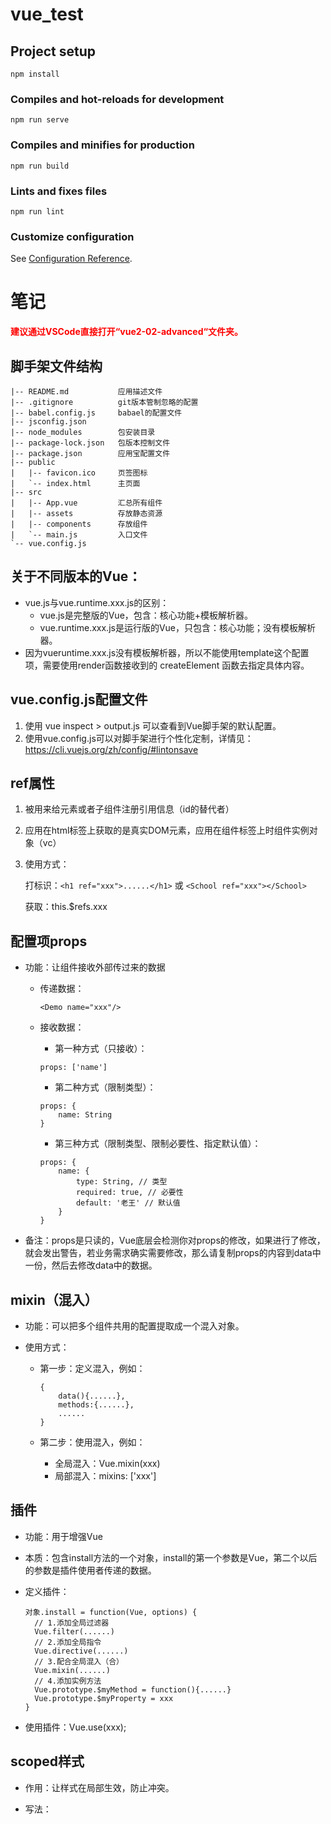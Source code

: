 # vue_test

## Project setup
```
npm install
```

### Compiles and hot-reloads for development
```
npm run serve
```

### Compiles and minifies for production
```
npm run build
```

### Lints and fixes files
```
npm run lint
```

### Customize configuration
See [Configuration Reference](https://cli.vuejs.org/config/).



# 笔记

<span style="color:red;font-weight:bold;">建议通过VSCode直接打开“vue2-02-advanced“文件夹。</span>

## 脚手架文件结构

```shell
|-- README.md			应用描述文件
|-- .gitignore			git版本管制忽略的配置
|-- babel.config.js		babael的配置文件
|-- jsconfig.json		
|-- node_modules		包安装目录
|-- package-lock.json	包版本控制文件
|-- package.json		应用宝配置文件
|-- public
|   |-- favicon.ico		页签图标
|   `-- index.html		主页面
|-- src
|   |-- App.vue			汇总所有组件
|   |-- assets			存放静态资源
|   |-- components		存放组件
|   `-- main.js			入口文件
`-- vue.config.js
```



## 关于不同版本的Vue：

- vue.js与vue.runtime.xxx.js的区别：
  - vue.js是完整版的Vue，包含：核心功能+模板解析器。
  - vue.runtime.xxx.js是运行版的Vue，只包含：核心功能；没有模板解析器。
- 因为vueruntime.xxx.js没有模板解析器，所以不能使用template这个配置项，需要使用render函数接收到的 createElement 函数去指定具体内容。



## vue.config.js配置文件

1. 使用 vue inspect > output.js 可以查看到Vue脚手架的默认配置。
2. 使用vue.config.js可以对脚手架进行个性化定制，详情见：https://cli.vuejs.org/zh/config/#lintonsave

## ref属性

1. 被用来给元素或者子组件注册引用信息（id的替代者）

2. 应用在html标签上获取的是真实DOM元素，应用在组件标签上时组件实例对象（vc）

3. 使用方式：

   打标识：`<h1 ref="xxx">......</h1>` 或 `<School ref="xxx"></School>`

   获取：this.$refs.xxx

## 配置项props

- 功能：让组件接收外部传过来的数据

  - 传递数据：

    ```vue
    <Demo name="xxx"/>
    ```

  - 接收数据：

    - 第一种方式（只接收）：

    ```vue
    props: ['name']
    ```

    - 第二种方式（限制类型）：

    ```vue
    props: {
    	name: String
    }
    ```

    - 第三种方式（限制类型、限制必要性、指定默认值）：

    ```shell
    props: {
    	name: {
    		type: String, // 类型
    		required: true, // 必要性
    		default: '老王' // 默认值
    	}
    }
    ```

- 备注：props是只读的，Vue底层会检测你对props的修改，如果进行了修改，就会发出警告，若业务需求确实需要修改，那么请复制props的内容到data中一份，然后去修改data中的数据。

## mixin（混入）

- 功能：可以把多个组件共用的配置提取成一个混入对象。

- 使用方式：

  - 第一步：定义混入，例如：

    ```vue
    {
    	data(){......},
    	methods:{......},
    	......
    }
    ```

  - 第二步：使用混入，例如：

    - 全局混入：Vue.mixin(xxx)
    - 局部混入：mixins: ['xxx']



## 插件

- 功能：用于增强Vue

- 本质：包含install方法的一个对象，install的第一个参数是Vue，第二个以后的参数是插件使用者传递的数据。

- 定义插件：

  ```vue
  对象.install = function(Vue, options) {
  	// 1.添加全局过滤器
  	Vue.filter(......)
  	// 2.添加全局指令
  	Vue.directive(......)
  	// 3.配合全局混入（合）
  	Vue.mixin(......)
  	// 4.添加实例方法
  	Vue.prototype.$myMethod = function(){......}
  	Vue.prototype.$myProperty = xxx
  }
  ```

- 使用插件：Vue.use(xxx);



## scoped样式

- 作用：让样式在局部生效，防止冲突。

- 写法：

  <style scoped>

## 总结TodoList案例

- 组件化编码流程：
  - 拆分静态组件：组件要按照功能点拆分，命名不要与html元素冲突。
  - 实现动态组件：考虑好数据的存放位置，数据是一个组件在用，还是一些组件在用：
    - 一个组件在用：放在组件自身即可。
    - 一些组件在用：放在他们共同的父组件上（<span style="color:red">状态提升</span>）
  - 实现交互：从绑定事件开始。
- props适用于：
  - 父组件==>子组件通信。
  - 子组件==>父组件通信（要求父先给子一个函数）
- 使用v-model时要切记：v-model绑定的值不能是props传过来的值，因为props是不可以修改的！
- props穿过来的若是对象类型的值，修改对象中的属性时Vue不会报错，但不推荐这样做。



## webStorage

- 存储内容大小一般支持5MB左右（不同浏览器可能还不一样）
- 浏览器端通过window.sessionStorage和window.localStorage属性来实现本地存储机制。
- 相关API：
  - xxxStorage.setItem('key', 'value');
    - 该方法接受一个键和值作为参数，会把键值对添加到存储中，如果键名存在，则更新其对应的值。
  - xxxStorage.getItem('person');
    - 该方法接受一个键名作为参数，返回键名对应的值。
  - xxxStorage.removeItem('key')
    - 该方法接受一个键名作为参数，并把该键名从存储中删除。
  - xxxStorage.clear()
    - 该方法会清空存储中的所有数据。
- 备注：
  - sessionStorage存储的内容会随着浏览器窗口关闭而消失。
  - localStorage存储的内容，需要手动清除才会消失。
  - xxxStorage.getItem(xxx)，如果xxx对应的value获取不到，那么getItem的返回值是null。
  - JSON.parse(null)的结果依然是null.




